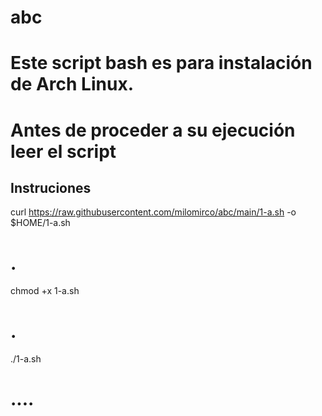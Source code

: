 # abc
# Este script bash es para instalación de Arch Linux.
# Antes de proceder a su ejecución leer el script

## Instruciones
curl https://raw.githubusercontent.com/milomirco/abc/main/1-a.sh -o $HOME/1-a.sh
# .
chmod +x 1-a.sh
# .
./1-a.sh

# ....